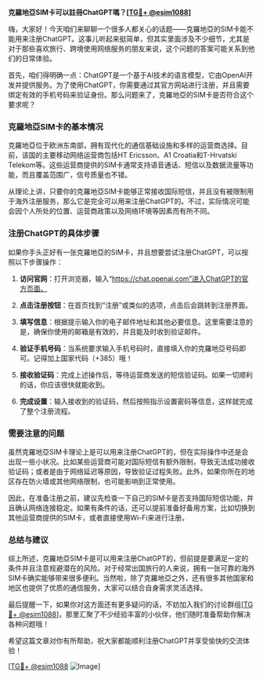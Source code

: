 **克羅地亞SIM卡可以註冊ChatGPT嗎？[[TG💪+ @esim1088](https://t.me/s/esim1088)]**

嗨，大家好！今天咱们来聊聊一个很多人都关心的话题——克羅地亞的SIM卡能不能用来注册ChatGPT。这事儿听起来挺简单，但其实里面涉及不少细节，尤其是对于那些喜欢旅行、跨境使用网络服务的朋友来说，这个问题的答案可能关系到他们的日常体验。

首先，咱们得明确一点：ChatGPT是一个基于AI技术的语言模型，它由OpenAI开发并提供服务。为了使用ChatGPT，你需要通过其官方网站进行注册，并且需要绑定有效的手机号码来验证身份。那么问题来了，克羅地亞的SIM卡是否符合这个要求呢？

### 克羅地亞SIM卡的基本情况

克羅地亞位于欧洲东南部，拥有现代化的通信基础设施和多样的运营商选择。目前，该国的主要移动网络运营商包括HT Ericsson、A1 Croatia和T-Hrvatski Telekom等。这些运营商提供的SIM卡通常支持语音通话、短信以及数据流量等功能，而且覆盖范围广，信号质量也不错。

从理论上讲，只要你的克羅地亞SIM卡能够正常接收国际短信，并且没有被限制用于海外注册服务，那么它是完全可以用来注册ChatGPT的。不过，实际情况可能会因个人所处的位置、运营商政策以及网络环境等因素而有所不同。

### 注册ChatGPT的具体步骤

如果你手头正好有一张克羅地亞的SIM卡，并且想要尝试注册ChatGPT，可以按照以下步骤操作：

1. **访问官网**：打开浏览器，输入“https://chat.openai.com”进入ChatGPT的官方页面。
   
2. **点击注册按钮**：在首页找到“注册”或类似的选项，点击后会跳转到注册界面。

3. **填写信息**：根据提示输入你的电子邮件地址和其他必要信息。这里需要注意的是，确保你使用的邮箱是有效的，并且能及时收到验证邮件。

4. **验证手机号码**：当系统要求输入手机号码时，直接填入你的克羅地亞号码即可。记得加上国家代码（+385）哦！

5. **接收验证码**：完成上述操作后，等待运营商发送的短信验证码。如果一切顺利的话，你应该很快就能收到。

6. **完成设置**：输入接收到的验证码，然后按照指示设置密码等信息，这样就完成了整个注册流程。

### 需要注意的问题

虽然克羅地亞SIM卡理论上是可以用来注册ChatGPT的，但在实际操作中还是会出现一些小状况。比如某些运营商可能对国际短信有额外限制，导致无法成功接收验证码；或者是由于网络延迟等原因，导致验证过程失败。此外，如果你所在的地区存在防火墙或其他网络限制，也可能影响到正常使用。

因此，在准备注册之前，建议先检查一下自己的SIM卡是否支持国际短信功能，并且确认网络连接稳定。如果有条件的话，还可以提前准备好备用方案，比如切换到其他运营商提供的SIM卡，或者直接使用Wi-Fi来进行注册。

### 总结与建议

综上所述，克羅地亞SIM卡是可以用来注册ChatGPT的，但前提是要满足一定的条件并且注意规避潜在的风险。对于经常出国旅行的人来说，拥有一张可靠的海外SIM卡确实能够带来很多便利。当然啦，除了克羅地亞之外，还有很多其他国家和地区也提供了优质的通信服务，大家可以结合自身需求灵活选择。

最后提醒一下，如果你对这方面还有更多疑问的话，不妨加入我们的讨论群组[[TG💪+ @esim1088](https://t.me/s/esim1088)]，那里汇聚了不少经验丰富的小伙伴，他们随时准备帮助你解决各种问题哦！

希望这篇文章对你有所帮助，祝大家都能顺利注册ChatGPT并享受愉快的交流体验！

[[TG💪+ @esim1088](https://t.me/s/esim1088) ![Image](https://i.postimg.cc/4NQfJmqS/Snipaste-2025-05-13-00-14-12.png)]